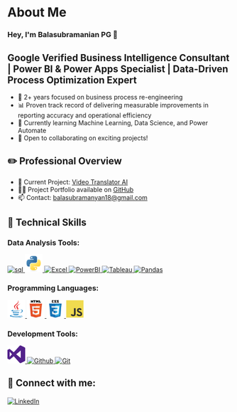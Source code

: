 # About Me

<h3 align="left">Hey, I'm Balasubramanian PG 👋</h3>
<h2 align="left">Google Verified Business Intelligence Consultant | Power BI & Power Apps Specialist | Data-Driven Process Optimization Expert</h2>

- 🚀 2+ years focused on business process re-engineering
- 📊 Proven track record of delivering measurable improvements in reporting accuracy and operational efficiency
- 👀 Currently learning Machine Learning, Data Science, and Power Automate
- 💞️ Open to collaborating on exciting projects!

## ✏️ Professional Overview

- 🔭 Current Project: [Video Translator AI](https://github.com/ChiragBellara/Video-Translation-Using-Deep-Learning)
- 👨‍💻 Project Portfolio available on [GitHub](https://github.com/balasubramanianpg)
- 📫 Contact: [balasubramanyan18@gmail.com](mailto:balasubramanyan18@gmail.com)

## 💼 Technical Skills

### Data Analysis Tools:

<div>
<a href="https://mysql.com/" target="_blank" rel="noreferrer"> <img src="https://cdn.jsdelivr.net/gh/devicons/devicon/icons/mysql/mysql-original-wordmark.svg" alt="sql" width="40" height="40"/> </a>
<a href="https://www.python.org" target="_blank" rel="noreferrer"> <img src="https://raw.githubusercontent.com/devicons/devicon/master/icons/python/python-original.svg" alt="python" width="40" height="40"/> </a>
<a href="https://www.microsoft.com/en-us/microsoft-365/excel" target="_blank" rel="noreferrer"> <img src="https://img.icons8.com/color/48/microsoft-excel-2019--v1.png" alt="Excel" width="40" height="40"/> </a>
<a href="https://app.powerbi.com/" target="_blank" rel="noreferrer"> <img src="https://img.icons8.com/color/48/power-bi.png" alt="PowerBI" width="40" height="40"/> </a>
<a href="https://www.tableau.com/" target="_blank" rel="noreferrer"> <img src="https://img.icons8.com/color/48/tableau-software.png" alt="Tableau" width="40" height="40"/> </a>
<a href="https://pandas.pydata.org/" target="_blank" rel="noreferrer"> <img src="https://cdn.jsdelivr.net/gh/devicons/devicon/icons/pandas/pandas-original-wordmark.svg" alt="Pandas" width="40" height="40"/> </a>
</div>

### Programming Languages:

<div>
<a href="https://www.java.com" target="_blank" rel="noreferrer"> <img src="https://raw.githubusercontent.com/devicons/devicon/master/icons/java/java-original.svg" alt="java" width="40" height="40"/> </a>
<a href="https://www.w3.org/html/" target="_blank" rel="noreferrer"> <img src="https://raw.githubusercontent.com/devicons/devicon/master/icons/html5/html5-original-wordmark.svg" alt="html5" width="40" height="40"/> </a>
<a href="https://www.w3schools.com/css/" target="_blank" rel="noreferrer"> <img src="https://raw.githubusercontent.com/devicons/devicon/master/icons/css3/css3-original-wordmark.svg" alt="css3" width="40" height="40"/> </a>
<a href="https://developer.mozilla.org/en-US/docs/Web/JavaScript" target="_blank" rel="noreferrer"> <img src="https://raw.githubusercontent.com/devicons/devicon/master/icons/javascript/javascript-original.svg" alt="javascript" width="40" height="40"/> </a>
</div>

### Development Tools:

<div>
<a href="https://visualstudio.microsoft.com/" target="_blank" rel="noreferrer"> <img src="https://raw.githubusercontent.com/devicons/devicon/master/icons/visualstudio/visualstudio-plain.svg" alt="visualstudio" width="40" height="40"/> </a>
<a href="https://github.com/" target="_blank" rel="noreferrer"> <img src="https://cdn.jsdelivr.net/gh/devicons/devicon/icons/github/github-original.svg" alt="Github" width="40" height="40"/> </a>
<a href="https://github.com/" target="_blank" rel="noreferrer"> <img src="https://cdn.jsdelivr.net/gh/devicons/devicon/icons/git/git-original.svg" alt="Git" width="40" height="40"/> </a>
</div>

## 🤝 Connect with me:

<a href="https://www.linkedin.com/in/balasubramanianpg2022/" target="blank"><img align="center" src="https://raw.githubusercontent.com/rahuldkjain/github-profile-readme-generator/master/src/images/icons/Social/linked-in-alt.svg" alt="LinkedIn" height="30" width="40" /></a>
